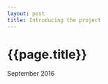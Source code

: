 ```yaml
---
layout: post
title: Introducing the project
---
```


# {{page.title}}

<span class="meta">September 2016</span>


